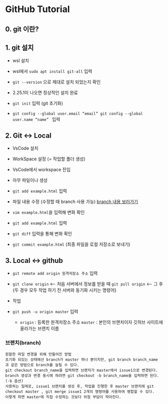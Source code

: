 # GitHub Tutorial

## 0. git 이란?

## 1. git 설치

  * wsl 설치
  
  * wsl에서 ```sudo apt install git-all``` 입력
  
  * ```git --version``` 으로 제대로 설치 되었는지 확인 
  
  * 2.25.1이 나오면 정상적인 설치 완료
  
  * ```git init``` 입력 (git 초기화)
  
  * ``` git config --global user.email “email” git config --global user.name “name”  ``` 입력
  
## 2. Git <-> Local

  * VsCode 설치
  
  * WorkSpace 설정 (= 작업할 폴더 생성)
  
  * VsCode에서 workspace 진입
  
  * 아무 파일이나 생성
  
  * ```git add example.html``` 입력
  
  * 파일 내용 수정 (수정할 때 branch 사용 가능) [branch 내용 보러가기](#브랜치branch) 
  
  * ```vim example.html```을 입력해 변화 확인
  
  * ```git add example.html``` 입력
  
  * ```git diff``` 입력을 통해 변화 확인
  
  * ```git commit example.html``` (최종 파일을 로컬 저장소로 보내기)
 
## 3. Local <-> github
  
  * ```git remote add origin 원격저장소 주소``` 입력
  
  * ```git clone origin``` <-- 처음 서버에서 정보를 받을 때     ```git pull origin``` <-- 그 후 {두 경우 모두 작업 하기 전 서버와 동기화 시키는 명령어}
  
  * 작업
  
  * ```git push -u origin master``` 입력 
  
    * `origin` : 등록한 원격저장소 주소  `master` : 본인의 브랜치이자 깃허브 사이트에 올라가는 브랜치 이름
    


### 브랜치(branch)
```
원할한 파일 변경을 위해 만들어진 방법
초기화 되있는 상태에선 branch가 master 하나 뿐이지만, git branch branch_name 과 같은 방법으로 branch를 늘릴 수 있다.
git checkout branch_name을 입력하면 브랜치가 master에서 issue1으로 변경된다. branch 생성과 변경 동시에 하려면 git checkout -b branch_name을 입력하면 된다. (-b 옵션)
사용하는 일례로, issue1 브랜치를 생성 후, 작업을 진행한 후 master 브랜치에 git checkout master , git merge issue1 2개의 명령어를 사용하여 병합할 수 있다.  
이렇게 하면 master에 직접 수정하는 것보다 위험 부담이 작아진다.
```
  
